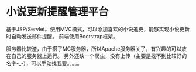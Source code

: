 # 小说更新提醒管理平台
基于JSP/Servlet。使用MVC模式，可以添加喜欢的小说追更，能够实现小说更新时自动发送邮件提醒。
前端使用Bootstrap框架。

服务器比较渣，由于搭了MC服务器，所以Apache服务器关了，有兴趣的可以放在自己的服务器上运行。
另外还缺一个爬虫，没有上传（主要是找不到比较好的名字-_-），可以手动找我要。。。。。
